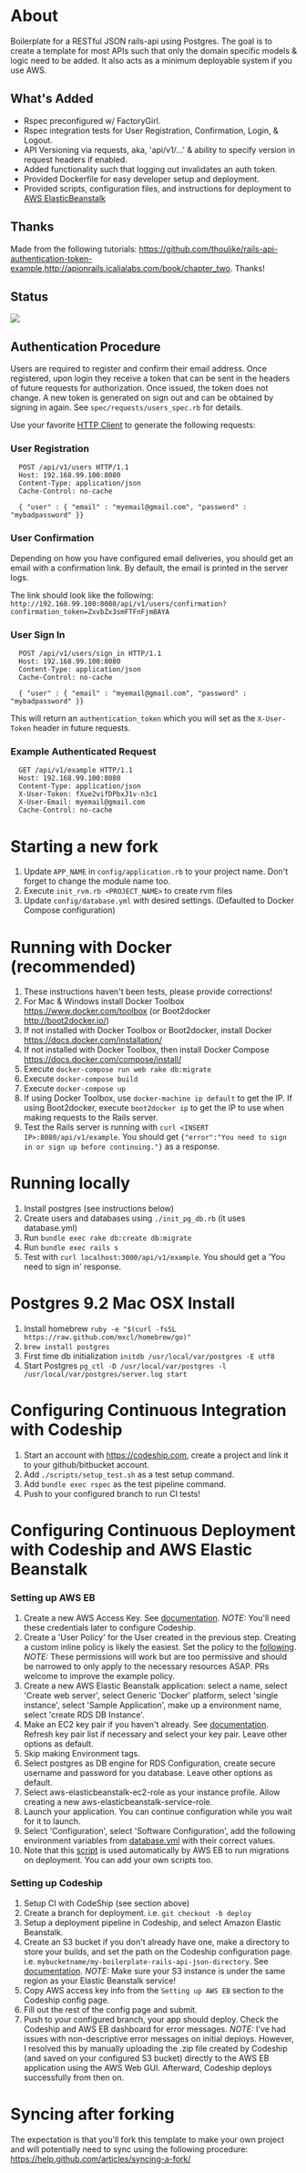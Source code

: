 # About
Boilerplate for a RESTful JSON rails-api using Postgres.  The goal is to create a template for most APIs such that only the domain specific models & logic need to be added.  It also acts as a minimum deployable system if you use AWS.

## What's Added
* Rspec preconfigured w/ FactoryGirl.
* Rspec integration tests for User Registration, Confirmation, Login, & Logout.
* API Versioning via requests, aka, 'api/v1/...' & ability to specify version in request headers if enabled.
* Added functionality such that logging out invalidates an auth token.
* Provided Dockerfile for easy developer setup and deployment.
* Provided scripts, configuration files, and instructions for deployment to [AWS ElasticBeanstalk](https://aws.amazon.com/elasticbeanstalk/)

## Thanks
Made from the following tutorials: <https://github.com/thoulike/rails-api-authentication-token-example>,<http://apionrails.icalialabs.com/book/chapter_two>. Thanks!

## Status
![](https://codeship.com/projects/af873400-1b80-0133-1262-5e80c3fb6dd5/status?branch=master)

## Authentication Procedure
Users are required to register and confirm their email address.  Once registered, upon login they receive a token that can be sent in the headers of future requests for authorization.  Once issued, the token does not change.  A new token is generated on sign out and can be obtained by signing in again.  See `spec/requests/users_spec.rb` for details.

Use your favorite [HTTP Client](https://chrome.google.com/webstore/detail/postman/fhbjgbiflinjbdggehcddcbncdddomop) to generate the following requests:

### User Registration
```
  POST /api/v1/users HTTP/1.1
  Host: 192.168.99.100:8080
  Content-Type: application/json
  Cache-Control: no-cache

  { "user" : { "email" : "myemail@gmail.com", "password" : "mybadpassword" }}
```

### User Confirmation
Depending on how you have configured email deliveries, you should get an email with a confirmation link.  By default, the email is printed in the server logs.

The link should look like the following:
`http://192.168.99.100:8080/api/v1/users/confirmation?confirmation_token=ZxvbZx3smFTFnFjm8AYA`

### User Sign In
```
  POST /api/v1/users/sign_in HTTP/1.1
  Host: 192.168.99.100:8080
  Content-Type: application/json
  Cache-Control: no-cache

  { "user" : { "email" : "myemail@gmail.com", "password" : "mybadpassword" }}
```

This will return an `authentication_token` which you will set as the `X-User-Token` header in future requests.

### Example Authenticated Request
```
  GET /api/v1/example HTTP/1.1
  Host: 192.168.99.100:8080
  Content-Type: application/json
  X-User-Token: fXue2vifDPbxJ1v-n3c1
  X-User-Email: myemail@gmail.com
  Cache-Control: no-cache
```

# Starting a new fork
1. Update `APP_NAME` in `config/application.rb` to your project name. Don't forget to change the module name too.
1. Execute `init_rvm.rb <PROJECT_NAME>` to create rvm files
1. Update `config/database.yml` with desired settings. (Defaulted to Docker Compose configuration)

# Running with Docker (recommended)
1. These instructions haven't been tests, please provide corrections!
1. For Mac & Windows install Docker Toolbox <https://www.docker.com/toolbox>  (or Boot2docker <http://boot2docker.io/>)
1. If not installed with Docker Toolbox or Boot2docker, install Docker <https://docs.docker.com/installation/>
1. If not installed with Docker Toolbox, then install Docker Compose <https://docs.docker.com/compose/install/>
1. Execute `docker-compose run web rake db:migrate`
1. Execute `docker-compose build`
1. Execute `docker-compose up`
1. If using Docker Toolbox, use `docker-machine ip default` to get the IP.  If using Boot2docker, execute `boot2docker ip` to get the IP to use when making requests to the Rails server.
1. Test the Rails server is running with `curl <INSERT IP>:8080/api/v1/example`.  You should get `{"error":"You need to sign in or sign up before continuing."}` as a response.

# Running locally
1. Install postgres (see instructions below)
1. Create users and databases using `./init_pg_db.rb` (it uses database.yml)
1. Run `bundle exec rake db:create db:migrate`
1. Run `bundle exec rails s`
1. Test with `curl localhost:3000/api/v1/example`. You should get a 'You need to sign in' response.

# Postgres 9.2 Mac OSX Install
1. Install homebrew `ruby -e "$(curl -fsSL https://raw.github.com/mxcl/homebrew/go)"`
1. `brew install postgres`
1. First time db initialization `initdb /usr/local/var/postgres -E utf8`
1. Start Postgres `pg_ctl -D /usr/local/var/postgres -l /usr/local/var/postgres/server.log start`

# Configuring Continuous Integration with Codeship
1. Start an account with <https://codeship.com>, create a project and link it to your github/bitbucket account.
1. Add `./scripts/setup_test.sh` as a test setup command.
1. Add `bundle exec rspec` as the test pipeline command.
1. Push to your configured branch to run CI tests!

# Configuring Continuous Deployment with Codeship and AWS Elastic Beanstalk

### Setting up AWS EB
1. Create a new AWS Access Key. See [documentation](http://docs.aws.amazon.com/AWSSimpleQueueService/latest/SQSGettingStartedGuide/AWSCredentials.html). *NOTE:* You'll need these credentials later to configure Codeship.
1. Create a 'User Policy' for the User created in the previous step.  Creating a custom inline policy is likely the easiest.  Set the policy to the [following](.aws/codeship_permissions.json). *NOTE:* These permissions will work but are too permissive and should be narrowed to only apply to the necessary resources ASAP.  PRs welcome to improve the example policy.
1. Create a new AWS Elastic Beanstalk application: select a name, select 'Create web server', select Generic 'Docker' platform, select 'single instance', select 'Sample Application', make up a environment name, select 'create RDS DB Instance'.
1. Make an EC2 key pair if you haven't already. See [documentation](http://docs.aws.amazon.com/AWSEC2/latest/UserGuide/ec2-key-pairs.html#having-ec2-create-your-key-pair).  Refresh key pair list if necessary and select your key pair. Leave other options as default.
1. Skip making Environment tags.
1. Select postgres as DB engine for RDS Configuration, create secure username and password for you database. Leave other options as default.
1. Select aws-elasticbeanstalk-ec2-role as your instance profile.  Allow creating a new aws-elasticbeanstalk-service-role.
1. Launch your application.  You can continue configuration while you wait for it to launch.
1. Select 'Configuration', select 'Software Configuration', add the following environment variables from [database.yml](config/database.yml) with their correct values.
1. Note that this [script](.ebextensions/02.migrations.config) is used automatically by AWS EB to run migrations on deployment.  You can add your own scripts too.

### Setting up Codeship
1. Setup CI with CodeShip (see section above)
1. Create a branch for deployment. i.e. `git checkout -b deploy`
1. Setup a deployment pipeline in Codeship, and select Amazon Elastic Beanstalk.
1. Create an S3 bucket if you don't already have one, make a directory to store your builds, and set the path on the Codeship configuration page.  i.e. `mybucketname/my-boilerplate-rails-api-json-directory`. See [documentation](http://docs.aws.amazon.com/AmazonS3/latest/gsg/CreatingABucket.html). *NOTE:* Make sure your S3 instance is under the same region as your Elastic Beanstalk service!
1. Copy AWS access key info from the `Setting up AWS EB` section to the Codeship config page.
1. Fill out the rest of the config page and submit.
1. Push to your configured branch, your app should deploy.  Check the Codeship and AWS EB dashboard for error messages. *NOTE:* I've had issues with non-descriptive error messages on initial deploys.  However, I resolved this by manually uploading the .zip file created by Codeship (and saved on your configured S3 bucket) directly to the AWS EB application using the AWS Web GUI. Afterward, Codeship deploys successfully from then on.

# Syncing after forking
The expectation is that you'll fork this template to make your own project and will potentially need to sync using the following procedure: <https://help.github.com/articles/syncing-a-fork/>
